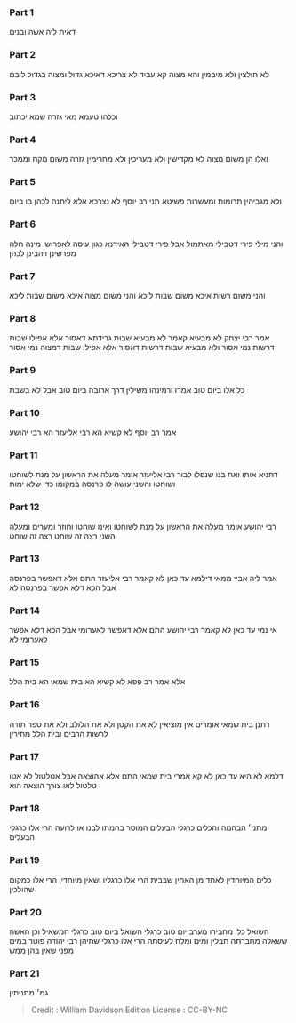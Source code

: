 
### Part 1
דאית ליה אשה ובנים 

### Part 2
לא חולצין ולא מיבמין והא מצוה קא עביד לא צריכא דאיכא גדול ומצוה בגדול ליבם 

### Part 3
וכלהו טעמא מאי גזרה שמא יכתוב 

### Part 4
ואלו הן משום מצוה לא מקדישין ולא מעריכין ולא מחרימין גזרה משום מקח וממכר 

### Part 5
ולא מגביהין תרומות ומעשרות פשיטא תני רב יוסף לא נצרכא אלא ליתנה לכהן בו ביום

### Part 6
והני מילי פירי דטבילי מאתמול אבל פירי דטבילי האידנא כגון עיסה לאפרושי מינה חלה מפרשינן ויהבינן לכהן 

### Part 7
והני משום רשות איכא משום שבות ליכא והני משום מצוה איכא משום שבות ליכא 

### Part 8
אמר רבי יצחק לא מבעיא קאמר לא מבעיא שבות גרידתא דאסור אלא אפילו שבות דרשות נמי אסור ולא מבעיא שבות דרשות דאסור אלא אפילו שבות דמצוה נמי אסור

### Part 9
כל אלו ביום טוב אמרו ורמינהו משילין דרך ארובה ביום טוב אבל לא בשבת 

### Part 10
אמר רב יוסף לא קשיא הא רבי אליעזר הא רבי יהושע 

### Part 11
דתניא אותו ואת בנו שנפלו לבור רבי אליעזר אומר מעלה את הראשון על מנת לשוחטו ושוחטו והשני עושה לו פרנסה במקומו כדי שלא ימות 

### Part 12
רבי יהושע אומר מעלה את הראשון על מנת לשוחטו ואינו שוחטו וחוזר ומערים ומעלה השני רצה זה שוחט רצה זה שוחט

### Part 13
אמר ליה אביי ממאי דילמא עד כאן לא קאמר רבי אליעזר התם אלא דאפשר בפרנסה אבל הכא דלא אפשר בפרנסה לא 

### Part 14
אי נמי עד כאן לא קאמר רבי יהושע התם אלא דאפשר לאערומי אבל הכא דלא אפשר לאערומי לא

### Part 15
אלא אמר רב פפא לא קשיא הא בית שמאי הא בית הלל 

### Part 16
דתנן בית שמאי אומרים אין מוציאין לא את הקטן ולא את הלולב ולא את ספר תורה לרשות הרבים ובית הלל מתירין

### Part 17
דלמא לא היא עד כאן לא קא אמרי בית שמאי התם אלא אהוצאה אבל אטלטול לא אטו טלטול לאו צורך הוצאה הוא 

### Part 18
מתני׳ הבהמה והכלים כרגלי הבעלים המוסר בהמתו לבנו או לרועה הרי אלו כרגלי הבעלים 

### Part 19
כלים המיוחדין לאחד מן האחין שבבית הרי אלו כרגליו ושאין מיוחדין הרי אלו כמקום שהולכין 

### Part 20
השואל כלי מחבירו מערב יום טוב כרגלי השואל ביום טוב כרגלי המשאיל וכן האשה ששאלה מחברתה תבלין ומים ומלח לעיסתה הרי אלו כרגלי שתיהן רבי יהודה פוטר במים מפני שאין בהן ממש

### Part 21
גמ׳ מתניתין

>Credit : William Davidson Edition
>License : CC-BY-NC